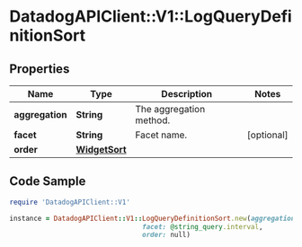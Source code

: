 # DatadogAPIClient::V1::LogQueryDefinitionSort

## Properties

Name | Type | Description | Notes
------------ | ------------- | ------------- | -------------
**aggregation** | **String** | The aggregation method. | 
**facet** | **String** | Facet name. | [optional] 
**order** | [**WidgetSort**](WidgetSort.md) |  | 

## Code Sample

```ruby
require 'DatadogAPIClient::V1'

instance = DatadogAPIClient::V1::LogQueryDefinitionSort.new(aggregation: avg,
                                 facet: @string_query.interval,
                                 order: null)
```


